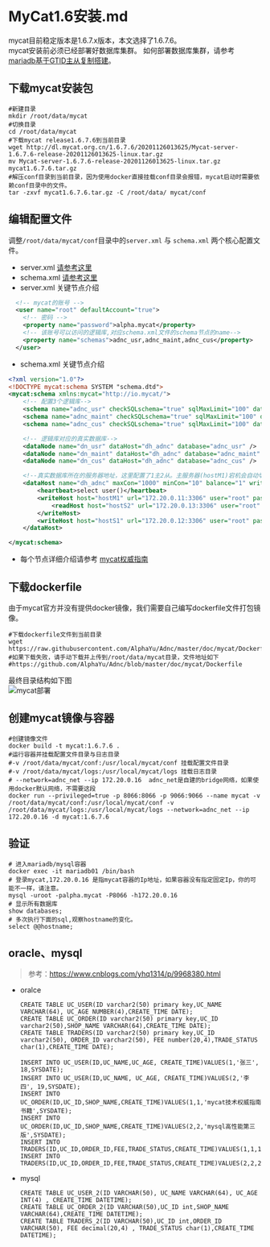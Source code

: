 
# MyCat1.6安装.md

mycat目前稳定版本是1.6.7.x版本，本文选择了1.6.7.6。    
mycat安装前必须已经部署好数据库集群。
如何部署数据库集群，请参考<a href="https://github.com/AlphaYu/Adnc/tree/master/doc/mariadb" target="_blank" title="mariadb基于GTID主从复制搭建">mariadb基于GTID主从复制搭建</a>。

## 下载mycat安装包

```shell
#新建目录
mkdir /root/data/mycat
#切换目录
cd /root/data/mycat
#下载mycat release1.6.7.6到当前目录
wget http://dl.mycat.org.cn/1.6.7.6/20201126013625/Mycat-server-1.6.7.6-release-20201126013625-linux.tar.gz
mv Mycat-server-1.6.7.6-release-20201126013625-linux.tar.gz mycat1.6.7.6.tar.gz
#解压conf目录到当前目录，因为使用docker直接挂载conf目录会报错，mycat启动时需要依赖conf目录中的文件。
tar -zxvf mycat1.6.7.6.tar.gz -C /root/data/ mycat/conf
```

## 编辑配置文件

调整`/root/data/mycat/conf`目录中的`server.xml` 与 `schema.xml` 两个核心配置文件。
- server.xml <a href="https://github.com/AlphaYu/Adnc/blob/master/doc/mycat/server.xml">请参考这里</a>  
- schema.xml <a href="https://github.com/AlphaYu/Adnc/blob/master/doc/mycat/schema.xml">请参考这里</a>
- server.xml 关键节点介绍
```xml
  <!-- mycat的账号 -->
  <user name="root" defaultAccount="true"> 
    <!-- 密码 -->
    <property name="password">alpha.mycat</property>  
    <!-- 该账号可以访问的逻辑库,对应schema.xml文件的schema节点的name-->
    <property name="schemas">adnc_usr,adnc_maint,adnc_cus</property> 
  </user> 
```
- schema.xml 关键节点介绍
```xml
<?xml version="1.0"?>
<!DOCTYPE mycat:schema SYSTEM "schema.dtd">
<mycat:schema xmlns:mycat="http://io.mycat/">
    <!-- 配置3个逻辑库-->
	<schema name="adnc_usr" checkSQLschema="true" sqlMaxLimit="100" dataNode="dn_usr"></schema>
	<schema name="adnc_maint" checkSQLschema="true" sqlMaxLimit="100" dataNode="dn_maint"></schema>
	<schema name="adnc_cus" checkSQLschema="true" sqlMaxLimit="100" dataNode="dn_cus"></schema>

    <!-- 逻辑库对应的真实数据库-->
	<dataNode name="dn_usr" dataHost="dh_adnc" database="adnc_usr" />
	<dataNode name="dn_maint" dataHost="dh_adnc" database="adnc_maint" />
	<dataNode name="dn_cus" dataHost="dh_adnc" database="adnc_cus" />

    <!--真实数据库所在的服务器地址，这里配置了1主2从。主服务器(hostM1)宕机会自动切换到(hostS1) -->
	<dataHost name="dh_adnc" maxCon="1000" minCon="10" balance="1" writeType="0" dbType="mysql" dbDriver="native">
		<heartbeat>select user()</heartbeat>
		<writeHost host="hostM1" url="172.20.0.11:3306" user="root" password="alpha.abc" >
			<readHost host="hostS2" url="172.20.0.13:3306" user="root" password="alpha.abc" />
		</writeHost>
		<writeHost host="hostS1" url="172.20.0.12:3306" user="root" password="alpha.abc" />
	</dataHost>

</mycat:schema>
```
- 每个节点详细介绍请参考 <a href="http://www.mycat.org.cn/document/mycat-definitive-guide.pdf" target="_blank">mycat权威指南</a>

## 下载dockerfile
由于mycat官方并没有提供docker镜像，我们需要自己编写dockerfile文件打包镜像。
```shell
#下载dockerfile文件到当前目录
wget https://raw.githubusercontent.com/AlphaYu/Adnc/master/doc/mycat/Dockerfile
#如果下载失败，请手动下载并上传到/root/data/mycat目录，文件地址如下
#https://github.com/AlphaYu/Adnc/blob/master/doc/mycat/Dockerfile
```
最终目录结构如下图<br/>
![mycat部署](https://aspdotnetcore.net/wp-content/uploads/2020/12/mycat_dir.jpg)

## 创建mycat镜像与容器
```shell
#创建镜像文件
docker build -t mycat:1.6.7.6 .
#运行容器并挂载配置文件目录与日志目录
#-v /root/data/mycat/conf:/usr/local/mycat/conf 挂载配置文件目录
#-v /root/data/mycat/logs:/usr/local/mycat/logs 挂载日志目录
# --network=adnc_net --ip 172.20.0.16  adnc_net是自建的bridge网络，如果使用docker默认网络，不需要这段
docker run --privileged=true -p 8066:8066 -p 9066:9066 --name mycat -v /root/data/mycat/conf:/usr/local/mycat/conf -v /root/data/mycat/logs:/usr/local/mycat/logs --network=adnc_net --ip 172.20.0.16 -d mycat:1.6.7.6
```
## 验证
```shell
# 进入mariadb/mysql容器
docker exec -it mariadb01 /bin/bash
# 登录mycat,172.20.0.16 是指mycat容器的Ip地址，如果容器没有指定固定Ip，你的可能不一样，请注意。
mysql -uroot -palpha.mycat -P8066 -h172.20.0.16
# 显示所有数据库
show databases;
# 多次执行下面的sql,观察hostname的变化。
select @@hostname;
```





## oracle、mysql

> 参考：https://www.cnblogs.com/yhq1314/p/9968380.html

* oralce

  ```
  CREATE TABLE UC_USER(ID varchar2(50) primary key,UC_NAME VARCHAR(64), UC_AGE NUMBER(4),CREATE_TIME DATE);
  CREATE TABLE UC_ORDER(ID varchar2(50) primary key,UC_ID varchar2(50),SHOP_NAME VARCHAR(64),CREATE_TIME DATE);
  CREATE TABLE TRADERS(ID varchar2(50) primary key,UC_ID varchar2(50), ORDER_ID varchar2(50), FEE number(20,4),TRADE_STATUS char(1),CREATE_TIME DATE);
  
  INSERT INTO UC_USER(ID,UC_NAME,UC_AGE, CREATE_TIME)VALUES(1,'张三', 18,SYSDATE);
  INSERT INTO UC_USER(ID,UC_NAME, UC_AGE, CREATE_TIME)VALUES(2,'李四', 19,SYSDATE);
  INSERT INTO UC_ORDER(ID,UC_ID,SHOP_NAME,CREATE_TIME)VALUES(1,1,'mycat技术权威指南书籍',SYSDATE);
  INSERT INTO UC_ORDER(ID,UC_ID,SHOP_NAME,CREATE_TIME)VALUES(2,2,'mysql高性能第三版',SYSDATE);
  INSERT INTO TRADERS(ID,UC_ID,ORDER_ID,FEE,TRADE_STATUS,CREATE_TIME)VALUES(1,1,1,59,1,SYSDATE);
  INSERT INTO TRADERS(ID,UC_ID,ORDER_ID,FEE,TRADE_STATUS,CREATE_TIME)VALUES(2,2,2,119,1,SYSDATE);
  ```

* mysql

  ```
  CREATE TABLE UC_USER_2(ID VARCHAR(50), UC_NAME VARCHAR(64), UC_AGE INT(4) , CREATE_TIME DATETIME);
  CREATE TABLE UC_ORDER_2(ID VARCHAR(50),UC_ID int,SHOP_NAME VARCHAR(64),CREATE_TIME DATETIME);
  CREATE TABLE TRADERS_2(ID VARCHAR(50),UC_ID int,ORDER_ID VARCHAR(50), FEE decimal(20,4) , TRADE_STATUS char(1),CREATE_TIME DATETIME);
  ```

  